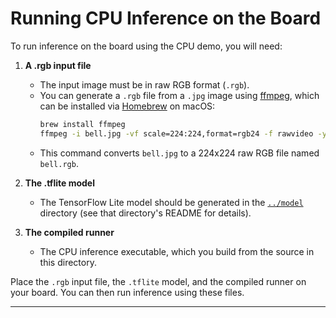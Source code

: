# Running CPU Inference on the Board

To run inference on the board using the CPU demo, you will need:

1. **A .rgb input file**
   - The input image must be in raw RGB format (`.rgb`).
   - You can generate a `.rgb` file from a `.jpg` image using [ffmpeg](https://ffmpeg.org/), which can be installed via [Homebrew](https://brew.sh/) on macOS:
     ```sh
     brew install ffmpeg
     ffmpeg -i bell.jpg -vf scale=224:224,format=rgb24 -f rawvideo -y bell.rgb
     ```
   - This command converts `bell.jpg` to a 224x224 raw RGB file named `bell.rgb`.

2. **The .tflite model**
   - The TensorFlow Lite model should be generated in the [`../model`](../model) directory (see that directory's README for details).

3. **The compiled runner**
   - The CPU inference executable, which you build from the source in this directory.

Place the `.rgb` input file, the `.tflite` model, and the compiled runner on your board. You can then run inference using these files.

---
